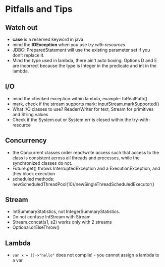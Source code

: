 # Pitfalls and Tips
## Watch out
- **case** is a reserved keyword in java
- mind the **IOException** when you use t*ry with resources*
- JDBC: PreparedStatement will use the existing parameter set if you don’t replace it.
- Mind the type used in lambda, there ain't auto boxing. Options D and E are incorrect because the type is Integer in the predicate and int in the lambda.

## I/O
- mind the checked exception within lambda, example: toRealPath()
- mark, check if the stream supports mark: inputStream.markSupported()
- What I/O classes to use? Reader/Writer for text, Stream for primitives and String values
- Check if the System.out or System.err is closed within the try-with-resource

## Concurrency
- the Concurrent classes order read/write access such that access to the class is consistent 
across all threads and processes, while the synchronized classes do not. 
- Future.get() throws  InterruptedException and a  ExecutionException, and they block execution 
- scheduled methods: newScheduledThreadPool(10)/newSingleThreadScheduledExecutor()

## Stream
-  IntSummaryStatistics, not IntegerSummaryStatistics. 
-  Do not confuse IntStream with Stream<Integer>
- Stream.concat(s1, s2) works only with 2 streams
- Optional.orElseThrow()
## Lambda
- `var x = ()->"hello"` does not compile! - you cannot assign a lambda to a var